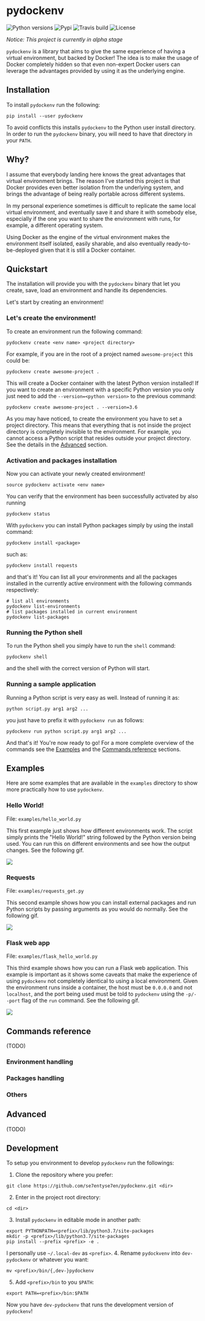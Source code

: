 # pydockenv

![Python versions](https://img.shields.io/pypi/pyversions/pydockenv.svg)
![Pypi](https://img.shields.io/pypi/v/pydockenv.svg)
![Travis build](https://img.shields.io/travis/se7entyse7en/pydockenv.svg)
![License](https://img.shields.io/github/license/se7entyse7en/pydockenv.svg)

*Notice: This project is currently in alpha stage*

`pydockenv` is a library that aims to give the same experience of having a virtual environment, but backed by Docker! The idea is to make the usage of Docker completely hidden so that even non-expert Docker users can leverage the advantages provided by using it as the underlying engine.

## Installation

To install `pydockenv` run the following:
```
pip install --user pydockenv
```

To avoid conflicts this installs `pydockenv` to the Python user install directory. In order to run the `pydockenv` binary, you will need to have that directory in your `PATH`.


## Why?

I assume that everybody landing here knows the great advantages that virtual environment brings. The reason I've started this project is that Docker provides even better isolation from the underlying system, and brings the advantage of being really portable across different systems.

In my personal experience sometimes is difficult to replicate the same local virtual environment, and eventually save it and share it with somebody else, especially if the one you want to share the environment with runs, for example, a different operating system.

Using Docker as the engine of the virtual environment makes the environment itself isolated, easily sharable, and also eventually ready-to-be-deployed given that it is still a Docker container.

## Quickstart

The installation will provide you with the `pydockenv` binary that let you create, save, load an environment and handle its dependencies.

Let's start by creating an environment!

### Let's create the environment!

To create an environment run the following command:
```
pydockenv create <env name> <project directory>
```

For example, if you are in the root of a project named `awesome-project` this could be:
```
pydockenv create awesome-project .
```

This will create a Docker container with the latest Python version installed! If you want to create an environment with a specific Python version you only just need to add the `--version=<python version>` to the previous command:
```
pydockenv create awesome-project . --version=3.6
```

As you may have noticed, to create the environment you have to set a project directory. This means that everything that is not inside the project directory is completely invisible to the environment. For example, you cannot access a Python script that resides outside your project directory. See the details in the [Advanced](#advanced) section.

### Activation and packages installation

Now you can activate your newly created environment!
```
source pydockenv activate <env name>
```

You can verify that the environment has been successfully activated by also running
```
pydockenv status
```

With `pydockenv` you can install Python packages simply by using the install command:
```
pydockenv install <package>
```
such as:
```
pydockenv install requests
```

and that's it! You can list all your environments and all the packages installed in the currently active environment with the following commands respectively:
```
# list all environments
pydockenv list-environments
# list packages installed in current environment
pydockenv list-packages
```

### Running the Python shell

To run the Python shell you simply have to run the `shell` command:
```
pydockenv shell
```
and the shell with the correct version of Python will start.

### Running a sample application

Running a Python script is very easy as well. Instead of running it as:
```
python script.py arg1 arg2 ...
```
you just have to prefix it with `pydockenv run` as follows:
```
pydockenv run python script.py arg1 arg2 ...
```

And that's it! You're now ready to go!
For a more complete overview of the commands see the [Examples](#examples) and the [Commands reference](#commands-reference) sections.


## Examples

Here are some examples that are available in the `examples` directory to show more practically how to use `pydockenv`.

### Hello World!

File: `examples/hello_world.py`

This first example just shows how different environments work. The script simply prints the "Hello World!" string followed by the Python version being used. You can run this on different environments and see how the output changes. See the following gif.

![](https://raw.githubusercontent.com/se7entyse7en/pydockenv/master/assets/hello-world.gif)

### Requests

File: `examples/requests_get.py`

This second example shows how you can install external packages and run Python scripts by passing arguments as you would do normally. See the following gif.

![](https://raw.githubusercontent.com/se7entyse7en/pydockenv/master/assets/requests-get.gif)

### Flask web app

File: `examples/flask_hello_world.py`

This third example shows how you can run a Flask web application. This example is important as it shows some caveats that make the experience of using `pydockenv` not completely identical to using a local environment. Given the environment runs inside a container, the host must be `0.0.0.0` and not `localhost`, and the port being used must be told to `pydockenv` using the `-p/--port` flag of the `run` command. See the following gif.

![](https://raw.githubusercontent.com/se7entyse7en/pydockenv/master/assets/flask-hello-world.gif)


## Commands reference

(TODO)

### Environment handling

### Packages handling

### Others

## Advanced

(TODO)

## Development

To setup you environment to develop `pydockenv` run the followings:
1. Clone the repository where you prefer:
```
git clone https://github.com/se7entyse7en/pydockenv.git <dir>
```
2. Enter in the project root directory:
```
cd <dir>
```
3. Install `pydockenv` in editable mode in another path:
```
export PYTHONPATH=<prefix>/lib/python3.7/site-packages
mkdir -p <prefix>/lib/python3.7/site-packages
pip install --prefix <prefix> -e .
```
I personally use `~/.local-dev` as `<prefix>`.
4. Rename `pydockvenv` into `dev-pydockenv` or whatever you want:
```
mv <prefix>/bin/{,dev-}pydockenv
```
5. Add `<prefix>/bin` to you `$PATH`:
```
export PATH=<prefix>/bin:$PATH
```

Now you have `dev-pydockenv` that runs the development version of `pydockenv`!
